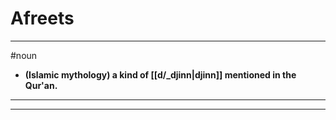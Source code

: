 # Afreets
---
#noun
- **(Islamic mythology) a kind of [[d/_djinn|djinn]] mentioned in the Qur'an.**
---
---
